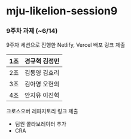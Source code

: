 # mju-likelion-session9

### 9주차 과제 (~6/14)

9주차 세션으로 진행한 Netlify, Vercel 배포 링크 제출

| 1조 | 경규혁 김정민 |
| --- | --- |
| 2조 | 김동영 김효리 |
| 3조 | 김아영 오현의 |
| 4조 | 안지유 이진혁 |

크로스오버 레파지토리 링크 제출

- 팀원 콜라보레이터 추가
- CRA
